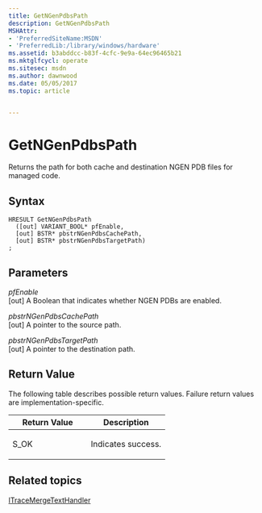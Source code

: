 ```yaml
---
title: GetNGenPdbsPath
description: GetNGenPdbsPath
MSHAttr:
- 'PreferredSiteName:MSDN'
- 'PreferredLib:/library/windows/hardware'
ms.assetid: b3abddcc-b83f-4cfc-9e9a-64ec96465b21
ms.mktglfcycl: operate
ms.sitesec: msdn
ms.author: dawnwood
ms.date: 05/05/2017
ms.topic: article


---
```


# GetNGenPdbsPath


Returns the path for both cache and destination NGEN PDB files for managed code.

## Syntax


```
HRESULT GetNGenPdbsPath
  ([out] VARIANT_BOOL* pfEnable,
  [out] BSTR* pbstrNGenPdbsCachePath,
  [out] BSTR* pbstrNGenPdbsTargetPath)
;
```

## Parameters


<a href="" id="pfenable"></a>*pfEnable*  
\[out\] A Boolean that indicates whether NGEN PDBs are enabled.

<a href="" id="pbstrngenpdbscachepath"></a>*pbstrNGenPdbsCachePath*  
\[out\] A pointer to the source path.

<a href="" id="pbstrngenpdbstargetpath"></a>*pbstrNGenPdbsTargetPath*  
\[out\] A pointer to the destination path.

## Return Value


The following table describes possible return values. Failure return values are implementation-specific.

<table>
<colgroup>
<col width="50%" />
<col width="50%" />
</colgroup>
<thead>
<tr class="header">
<th>Return Value</th>
<th>Description</th>
</tr>
</thead>
<tbody>
<tr class="odd">
<td><p>S_OK</p></td>
<td><p>Indicates success.</p></td>
</tr>
</tbody>
</table>

 

## Related topics


[ITraceMergeTextHandler](itracemergetexthandler.md)

 

 







